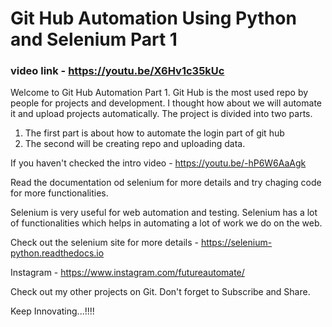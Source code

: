 # Git Hub Automation Using Python and Selenium Part 1

### video link - https://youtu.be/X6Hv1c35kUc

Welcome to Git Hub Automation Part 1. Git Hub is the most used repo by people for projects and development. I thought how about we will automate it and upload projects automatically. The project is divided into two parts. 
1) The first part is about how to automate the login part of git hub
2) The second will be creating repo and uploading data.

If you haven't checked the intro video - https://youtu.be/-hP6W6AaAgk

Read the documentation od selenium for more details and try chaging code for more functionalities.

Selenium is very useful for web automation and testing. Selenium has a lot of functionalities which helps in automating a lot of work we do on the web.

Check out the selenium site for more details - https://selenium-python.readthedocs.io

Instagram - https://www.instagram.com/futureautomate/

Check out my other projects on Git.
Don't forget to Subscribe and Share.

Keep Innovating...!!!!
